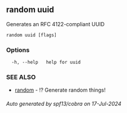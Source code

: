## random uuid

Generates an RFC 4122-compliant UUID

```
random uuid [flags]
```

### Options

```
  -h, --help   help for uuid
```

### SEE ALSO

* [random](random.md)	 - ⁉️ Generate random things!

###### Auto generated by spf13/cobra on 17-Jul-2024
